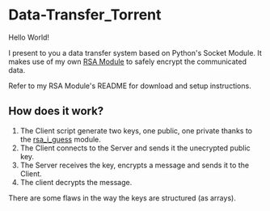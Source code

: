 # Data-Transfer_Torrent

Hello World!

I present to you a data transfer system based on Python's Socket Module.
It makes use of my own [RSA Module](https://github.com/SilentHealer584/RSA-i-guess) to safely encrypt the communicated data.

Refer to my RSA Module's README for download and setup instructions.

## How does it work?

1. The Client script generate two keys, one public, one private thanks to the [rsa_i_guess]((https://github.com/SilentHealer584/RSA-i-guess)) module.
2. The Client connects to the Server and sends it the unecrypted public key.
3. The Server receives the key, encrypts a message and sends it to the Client.
4. The client decrypts the message.


There are some flaws in the way the keys are structured (as arrays).
